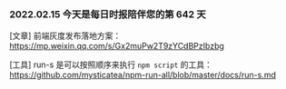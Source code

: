### 2022.02.15 今天是每日时报陪伴您的第 642 天

[文章] 前端灰度发布落地方案：<https://mp.weixin.qq.com/s/Gx2muPw2T9zYCdBPzIbzbg>

[工具] run-s 是可以按照顺序来执行 `npm script` 的工具：<https://github.com/mysticatea/npm-run-all/blob/master/docs/run-s.md>
